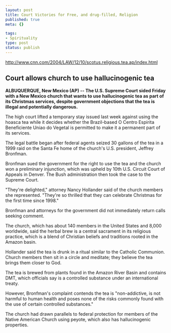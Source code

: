 ```yaml
--- 
layout: post
title: Court Victories for Free, and drug-filled, Religion
published: true
meta: {}

tags: 
- Spirituality
type: post
status: publish
---
```

<p><a href="http://www.cnn.com/2004/LAW/12/10/scotus.religious.tea.ap/index.html">http://www.cnn.com/2004/LAW/12/10/scotus.r<wbr>eligious.tea.ap/index.html</a></p><h2>Court allows church to use hallucinogenic tea</h2><p><b>ALBUQUERQUE, New Mexico (AP) -- The U.S.
Supreme Court sided Friday with a New Mexico church that wants to use
hallucinogenic tea as part of its Christmas services, despite
government objections that the tea is illegal and potentially dangerous.</b></p><p>The
high court lifted a temporary stay issued last week against using the
hoasca tea while it decides whether the Brazil-based O Centro Espirita
Beneficiente Uniao do Vegetal is permitted to make it a permanent part
of its services.</p><p>The legal battle began after federal agents
seized 30 gallons of the tea in a 1999 raid on the Santa Fe home of the
church's U.S. president, Jeffrey Bronfman.</p><p>Bronfman sued the
government for the right to use the tea and the church won a
preliminary injunction, which was upheld by 10th U.S. Circuit Court of
Appeals in Denver. The Bush administration then took the case to the
Supreme Court.</p><p>"They're delighted," attorney Nancy Hollander said
of the church members she represented. "They're so thrilled that they
can celebrate Christmas for the first time since 1998."</p><p>Bronfman and attorneys for the government did not immediately return calls seeking comment.</p><p>The church, which has about 140 members in the United States and 8,000
worldwide, said the herbal brew is a central sacrament in its religious
practice, which is a blend of Christian beliefs and traditions rooted
in the Amazon basin.</p><p>Hollander said the tea is drunk in a ritual
similar to the Catholic Communion. Church members then sit in a circle
and meditate; they believe the tea brings them closer to God.</p><p>The
tea is brewed from plants found in the Amazon River Basin and contains
DMT, which officials say is a controlled substance under an
international treaty.</p><p>However, Bronfman's complaint contends the
tea is "non-addictive, is not harmful to human health and poses none of
the risks commonly found with the use of certain controlled substances."</p><p>The
church had drawn parallels to federal protection for members of the
Native American Church using peyote, which also has hallucinogenic
properties.</p>
